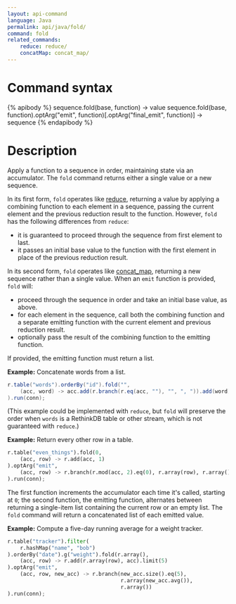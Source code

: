 ```yaml
---
layout: api-command
language: Java
permalink: api/java/fold/
command: fold
related_commands:
    reduce: reduce/
    concatMap: concat_map/
---
```


# Command syntax #

{% apibody %}
sequence.fold(base, function) &rarr; value
sequence.fold(base, function).optArg("emit", function)[.optArg("final_emit", function)] &rarr; sequence
{% endapibody %}

# Description #

Apply a function to a sequence in order, maintaining state via an accumulator. The `fold` command returns either a single value or a new sequence.

In its first form, `fold` operates like [reduce][rd], returning a value by applying a combining function to each element in a sequence, passing the current element and the previous reduction result to the function. However, `fold` has the following differences from `reduce`:

* it is guaranteed to proceed through the sequence from first element to last.
* it passes an initial base value to the function with the first element in place of the previous reduction result.

In its second form, `fold` operates like [concat_map][cm], returning a new sequence rather than a single value. When an `emit` function is provided, `fold` will:

* proceed through the sequence in order and take an initial base value, as above.
* for each element in the sequence, call both the combining function and a separate emitting function with the current element and previous reduction result.
* optionally pass the result of the combining function to the emitting function.

If provided, the emitting function must return a list.

[rd]: /api/java/reduce/
[cm]: /api/java/concat_map/

__Example:__ Concatenate words from a list.

```java
r.table("words").orderBy("id").fold("",
    (acc, word) -> acc.add(r.branch(r.eq(acc, ""), "", ", ")).add(word)
).run(conn);
```

(This example could be implemented with `reduce`, but `fold` will preserve the order when `words` is a RethinkDB table or other stream, which is not guaranteed with `reduce`.)

__Example:__ Return every other row in a table.

```py
r.table("even_things").fold(0,
    (acc, row) -> r.add(acc, 1)
).optArg("emit",
    (acc, row) -> r.branch(r.mod(acc, 2).eq(0), r.array(row), r.array())
).run(conn);
```

The first function increments the accumulator each time it's called, starting at `0`; the second function, the emitting function, alternates between returning a single-item list containing the current row or an empty list. The `fold` command will return a concatenated list of each emitted value.

__Example:__ Compute a five-day running average for a weight tracker.

```py
r.table("tracker").filter(
    r.hashMap("name", "bob")
).orderBy("date").g("weight").fold(r.array(),
    (acc, row) -> r.add(r.array(row), acc).limit(5)
).optArg("emit",
    (acc, row, new_acc) -> r.branch(new_acc.size().eq(5),
                                    r.array(new_acc.avg()),
                                    r.array())
).run(conn);
```
